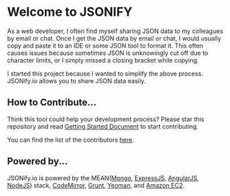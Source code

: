 # Welcome to JSONIFY

As a web developer, I often find myself sharing JSON data to my colleagues by email or chat. Once I get the JSON data by email or chat, I would usually copy and paste it to an IDE or some JSON tool to format it. This often causes issues because sometimes JSON is unknowingly cut off due to character limits, or I simply missed a closing bracket while copying.

I started this project because I wanted to simplify the above process. JSONify.io allows you to share JSON data easily.

## How to Contribute...
Think this tool could help your development process?
Please star this repository and read [Getting Started Document] to start contributing.

You can find the list of the contributors [here].

## Powered by...
JSONify.io is powered by the MEAN([Mongo], [ExpressJS], [AngularJS], [NodeJS]) stack, [CodeMirror], [Grunt], [Yeoman], and [Amazon EC2].

[Getting Started Document]: https://github.com/WonSong/jsonify/blob/master/GETTINGSTARTED.md
[here]: https://github.com/WonSong/jsonify/blob/master/CONTRIBUTORS.md
[Mongo]: http://www.mongodb.com
[ExpressJS]: http://expressjs.com
[AngularJS]: https://angularjs.org/
[NodeJS]: http://nodejs.org/
[CodeMirror]: http://codemirror.net/
[Amazon EC2]: http://aws.amazon.com/ec2/
[Grunt]: http://gruntjs.com
[Yeoman]: yeoman.io
